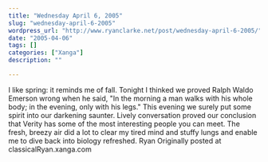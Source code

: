 ```yaml
---
title: "Wednesday April 6, 2005"
slug: "wednesday-april-6-2005"
wordpress_url: "http://www.ryanclarke.net/post/wednesday-april-6-2005/"
date: "2005-04-06"
tags: []
categories: ["Xanga"]
description: ""

---
```


I like spring: it reminds me of fall.
Tonight I thinked we proved Ralph Waldo Emerson wrong when he said, "In the morning a man walks with his whole body; in the evening, only with his legs." This evening we surely put some spirit into our darkening saunter. Lively conversation proved our conclusion that Verity has some of the most interesting people you can meet. The fresh, breezy air did a lot to clear my tired mind and stuffy lungs and enable me to dive back into biology refreshed.
 Ryan
Originally posted at classicalRyan.xanga.com
